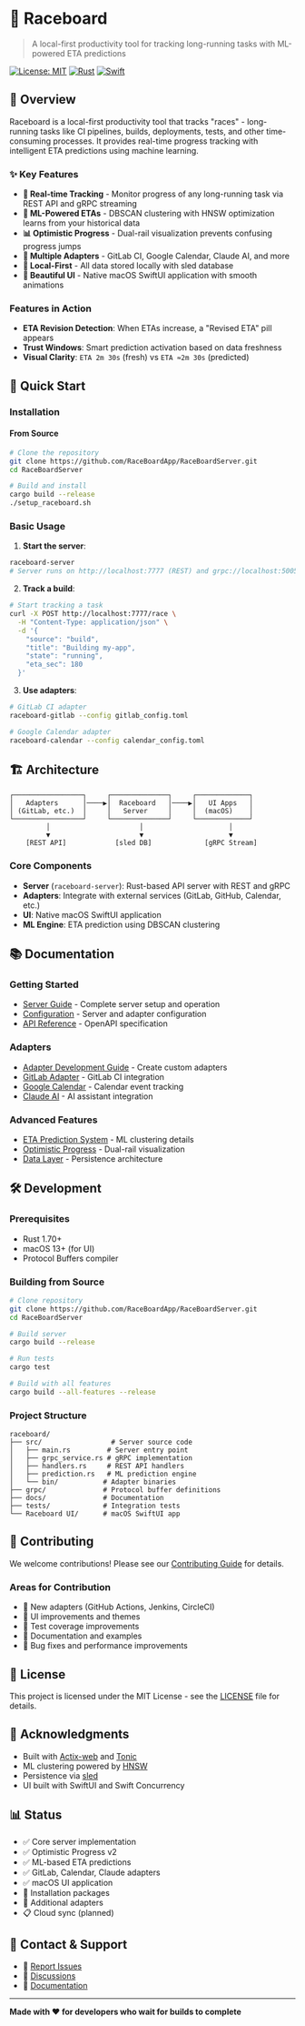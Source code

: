 # 🏁 Raceboard

> A local-first productivity tool for tracking long-running tasks with ML-powered ETA predictions

[![License: MIT](https://img.shields.io/badge/License-MIT-yellow.svg)](https://opensource.org/licenses/MIT)
[![Rust](https://img.shields.io/badge/rust-%23000000.svg?style=flat&logo=rust&logoColor=white)](https://www.rust-lang.org/)
[![Swift](https://img.shields.io/badge/swift-F54A2A?style=flat&logo=swift&logoColor=white)](https://swift.org/)

## 🎯 Overview

Raceboard is a local-first productivity tool that tracks "races" - long-running tasks like CI pipelines, builds, deployments, tests, and other time-consuming processes. It provides real-time progress tracking with intelligent ETA predictions using machine learning.

### ✨ Key Features

- **🚀 Real-time Tracking** - Monitor progress of any long-running task via REST API and gRPC streaming
- **🧠 ML-Powered ETAs** - DBSCAN clustering with HNSW optimization learns from your historical data
- **📊 Optimistic Progress** - Dual-rail visualization prevents confusing progress jumps
- **🔌 Multiple Adapters** - GitLab CI, Google Calendar, Claude AI, and more
- **💾 Local-First** - All data stored locally with sled database
- **🎨 Beautiful UI** - Native macOS SwiftUI application with smooth animations

### Features in Action
- **ETA Revision Detection**: When ETAs increase, a "Revised ETA" pill appears
- **Trust Windows**: Smart prediction activation based on data freshness
- **Visual Clarity**: `ETA 2m 30s` (fresh) vs `ETA ≈2m 30s` (predicted)

## 🚀 Quick Start

### Installation
#### From Source
```bash
# Clone the repository
git clone https://github.com/RaceBoardApp/RaceBoardServer.git
cd RaceBoardServer

# Build and install
cargo build --release
./setup_raceboard.sh
```

### Basic Usage

1. **Start the server**:
```bash
raceboard-server
# Server runs on http://localhost:7777 (REST) and grpc://localhost:50051
```

2. **Track a build**:
```bash
# Start tracking a task
curl -X POST http://localhost:7777/race \
  -H "Content-Type: application/json" \
  -d '{
    "source": "build",
    "title": "Building my-app",
    "state": "running",
    "eta_sec": 180
  }'
```

3. **Use adapters**:
```bash
# GitLab CI adapter
raceboard-gitlab --config gitlab_config.toml

# Google Calendar adapter  
raceboard-calendar --config calendar_config.toml
```

## 🏗️ Architecture

```
┌─────────────────┐     ┌──────────────┐     ┌─────────────┐
│   Adapters      │────▶│  Raceboard   │────▶│   UI Apps   │
│ (GitLab, etc.)  │     │   Server     │     │  (macOS)    │
└─────────────────┘     └──────────────┘     └─────────────┘
         │                      │                     │
         ▼                      ▼                     ▼
    [REST API]            [sled DB]             [gRPC Stream]
```

### Core Components

- **Server** (`raceboard-server`): Rust-based API server with REST and gRPC
- **Adapters**: Integrate with external services (GitLab, GitHub, Calendar, etc.)
- **UI**: Native macOS SwiftUI application
- **ML Engine**: ETA prediction using DBSCAN clustering

## 📚 Documentation

### Getting Started
- [Server Guide](docs/SERVER_GUIDE.md) - Complete server setup and operation
- [Configuration](docs/CONFIGURATION.md) - Server and adapter configuration
- [API Reference](api/openapi.yaml) - OpenAPI specification

### Adapters
- [Adapter Development Guide](docs/ADAPTER_DEVELOPMENT_GUIDE.md) - Create custom adapters
- [GitLab Adapter](docs/GITLAB_ADAPTER_PROPOSAL.md) - GitLab CI integration
- [Google Calendar](docs/GOOGLE_CALENDAR_ADAPTER.md) - Calendar event tracking
- [Claude AI](docs/CLAUDE_ADAPTER.md) - AI assistant integration

### Advanced Features
- [ETA Prediction System](docs/ETA_PREDICTION_SYSTEM.md) - ML clustering details
- [Optimistic Progress](docs/OPTIMISTIC_PROGRESS_SUPPORT.md) - Dual-rail visualization
- [Data Layer](docs/DATA_LAYER_SPECIFICATION.md) - Persistence architecture

## 🛠️ Development

### Prerequisites
- Rust 1.70+ 
- macOS 13+ (for UI)
- Protocol Buffers compiler

### Building from Source

```bash
# Clone repository
git clone https://github.com/RaceBoardApp/RaceBoardServer.git
cd RaceBoardServer

# Build server
cargo build --release

# Run tests
cargo test

# Build with all features
cargo build --all-features --release
```

### Project Structure

```
raceboard/
├── src/                 # Server source code
│   ├── main.rs         # Server entry point
│   ├── grpc_service.rs # gRPC implementation
│   ├── handlers.rs     # REST API handlers
│   ├── prediction.rs   # ML prediction engine
│   └── bin/           # Adapter binaries
├── grpc/              # Protocol buffer definitions
├── docs/              # Documentation
├── tests/             # Integration tests
└── Raceboard UI/      # macOS SwiftUI app
```

## 🤝 Contributing

We welcome contributions! Please see our [Contributing Guide](CONTRIBUTING.md) for details.

### Areas for Contribution
- 🔌 New adapters (GitHub Actions, Jenkins, CircleCI)
- 🎨 UI improvements and themes
- 🧪 Test coverage improvements
- 📖 Documentation and examples
- 🐛 Bug fixes and performance improvements

## 📄 License

This project is licensed under the MIT License - see the [LICENSE](LICENSE) file for details.

## 🙏 Acknowledgments

- Built with [Actix-web](https://actix.rs/) and [Tonic](https://github.com/hyperium/tonic)
- ML clustering powered by [HNSW](https://github.com/nmslib/hnswlib)
- Persistence via [sled](https://github.com/spacejam/sled)
- UI built with SwiftUI and Swift Concurrency

## 📊 Status

- ✅ Core server implementation
- ✅ Optimistic Progress v2
- ✅ ML-based ETA predictions
- ✅ GitLab, Calendar, Claude adapters
- ✅ macOS UI application
- 🚧 Installation packages
- 🚧 Additional adapters
- 📋 Cloud sync (planned)

## 📮 Contact & Support

- 🐛 [Report Issues](https://github.com/RaceBoardApp/RaceBoardServer/issues)
- 💬 [Discussions](https://github.com/RaceBoardApp/RaceBoardServer/discussions)
- 📖 [Documentation](https://github.com/RaceBoardApp/RaceBoardServer/wiki)

---

**Made with ❤️ for developers who wait for builds to complete**

